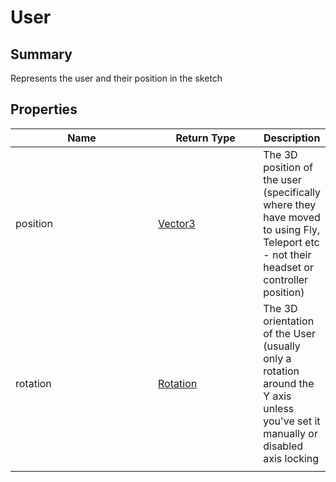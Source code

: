 
# User

## Summary

Represents the user and their position in the sketch


## Properties

<table>
<thead><tr><th width="225">Name</th><th width="160">Return Type</th><th>Description</th></tr></thead>
<tbody>
<tr><td>position</td><td><a href="vector3.md">Vector3</a></td><td>The 3D position of the user (specifically where they have moved to using Fly, Teleport etc
 - not their headset or controller position)</td></tr>
<tr><td>rotation</td><td><a href="rotation.md">Rotation</a></td><td>The 3D orientation of the User (usually only a rotation around the Y axis unless you've set it manually or disabled axis locking</td></tr>
<tr><td></td><td></td><td></td></tr></tbody></table>




